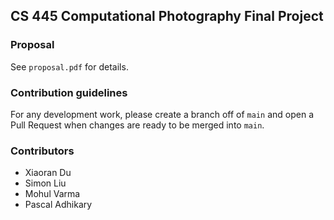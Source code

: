 ## CS 445 Computational Photography Final Project


### Proposal

See `proposal.pdf` for details.

### Contribution guidelines

For any development work, please create a branch off of `main` and open a Pull Request when changes are ready to be merged into `main`.

### Contributors
- Xiaoran Du
- Simon Liu
- Mohul Varma
- Pascal Adhikary
